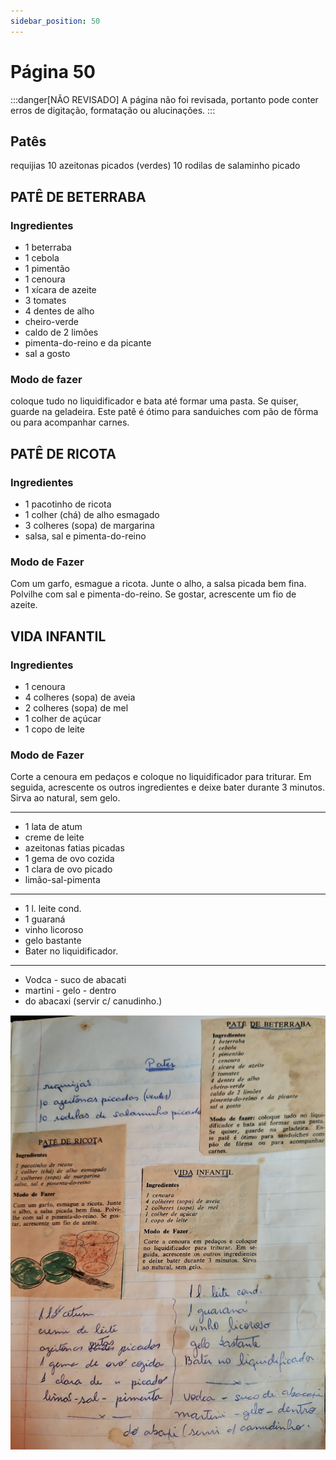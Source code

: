 ```yaml
---
sidebar_position: 50
---
```

# Página 50
:::danger[NÃO REVISADO]
A página não foi revisada, portanto pode conter erros de digitação, formatação ou alucinações.
:::
## Patês

requijias
10 azeitonas picados (verdes)
10 rodilas de salaminho picado

## PATÊ DE BETERRABA

### Ingredientes

- 1 beterraba
- 1 cebola
- 1 pimentão
- 1 cenoura
- 1 xícara de azeite
- 3 tomates
- 4 dentes de alho
- cheiro-verde
- caldo de 2 limões
- pimenta-do-reino e da picante
- sal a gosto

### Modo de fazer

coloque tudo no liquidificador e bata até formar uma pasta. Se quiser, guarde na geladeira. Este patê é ótimo para sanduiches com pão de fôrma ou para acompanhar carnes.

## PATÊ DE RICOTA

### Ingredientes

- 1 pacotinho de ricota
- 1 colher (chá) de alho esmagado
- 3 colheres (sopa) de margarina
- salsa, sal e pimenta-do-reino

### Modo de Fazer

Com um garfo, esmague a ricota. Junte o alho, a salsa picada bem fina. Polvilhe com sal e pimenta-do-reino. Se gostar, acrescente um fio de azeite.

## VIDA INFANTIL

### Ingredientes

- 1 cenoura
- 4 colheres (sopa) de aveia
- 2 colheres (sopa) de mel
- 1 colher de açúcar
- 1 copo de leite

### Modo de Fazer

Corte a cenoura em pedaços e coloque no liquidificador para triturar. Em seguida, acrescente os outros ingredientes e deixe bater durante 3 minutos. Sirva ao natural, sem gelo.

---

- 1 lata de atum
- creme de leite
- azeitonas fatias picadas
- 1 gema de ovo cozida
- 1 clara de ovo picado
- limão-sal-pimenta

---

- 1 l. leite cond.
- 1 guaraná
- vinho licoroso
- gelo bastante
- Bater no liquidificador.

---

- Vodca - suco de abacati
- martini - gelo - dentro
- do abacaxi (servir c/ canudinho.)

![imagem base](./images/page_50.png)